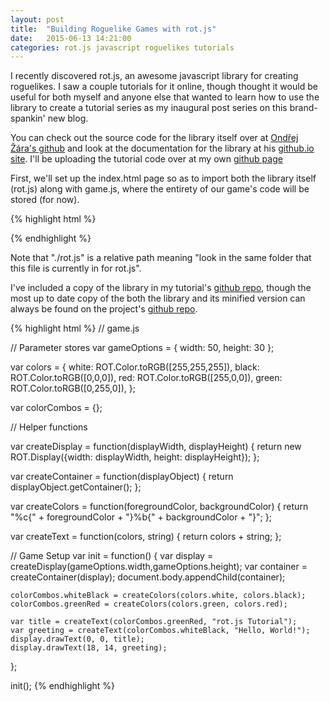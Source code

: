 ```yaml
---
layout: post
title:  "Building Roguelike Games with rot.js"
date:   2015-06-13 14:21:00
categories: rot.js javascript roguelikes tutorials
---
```

I recently discovered rot.js, an awesome javascript library for creating roguelikes. I saw a couple tutorials for it online, though thought it would be useful for both myself and anyone else that wanted to learn how to use the library to create a tutorial series as my inaugural post series on this brand-spankin' new blog.

You can check out the source code for the library itself over at [Ondřej Žára's github][ozgithub] and look at the documentation for the library at his [github.io site][rot.js]. I'll be uploading the tutorial code over at my own [github page][projectgithub]

First, we'll set up the index.html page so as to import both the library itself (rot.js) along with game.js, where the entirety of our game's code will be stored (for now).

{% highlight html %}
<!DOCTYPE html>
<html>
  <head>
    <title>rot.js Tutorial Roguelike</title>
  </head>
  <body>
    <script src="./rot.js"></script>
    <script src="./game.js"></script>
  </body>
</html>
{% endhighlight %}

Note that "./rot.js" is a relative path meaning "look in the same folder that this file is currently in for rot.js". 

I've included a copy of the library in my tutorial's [github repo][projectgithub], though the most up to date copy of the both the library and its minified version can always be found on the project's [github repo][ozgithub].

{% highlight html %}
// game.js

// Parameter stores
var gameOptions = {
	width: 50,
	height: 30
};

var colors = {
	white: ROT.Color.toRGB([255,255,255]),
	black: ROT.Color.toRGB([0,0,0]),
	red: ROT.Color.toRGB([255,0,0]),
	green: ROT.Color.toRGB([0,255,0]),
};

var colorCombos = {};

// Helper functions

var createDisplay = function(displayWidth, displayHeight) {
	return new ROT.Display({width: displayWidth, height: displayHeight});
};

var createContainer = function(displayObject) {
	return displayObject.getContainer();
};

var createColors = function(foregroundColor, backgroundColor) {
	return "%c{" + foregroundColor + "}%b{" + backgroundColor + "}";
};

var createText = function(colors, string) {
	return colors + string;
};

// Game Setup
var init = function() {
	var display = createDisplay(gameOptions.width,gameOptions.height);
	var container = createContainer(display);
	document.body.appendChild(container);

	colorCombos.whiteBlack = createColors(colors.white, colors.black);
	colorCombos.greenRed = createColors(colors.green, colors.red);

	var title = createText(colorCombos.greenRed, "rot.js Tutorial");
	var greeting = createText(colorCombos.whiteBlack, "Hello, World!");
	display.drawText(0, 0, title);
	display.drawText(18, 14, greeting);
};

init();
{% endhighlight %}

[rot.js]: http://ondras.github.io/rot.js/hp/
[ozgithub]: https://github.com/ondras/rot.js
[projectgithub]: https://github.com/ZLester/rot.js-Tutorial